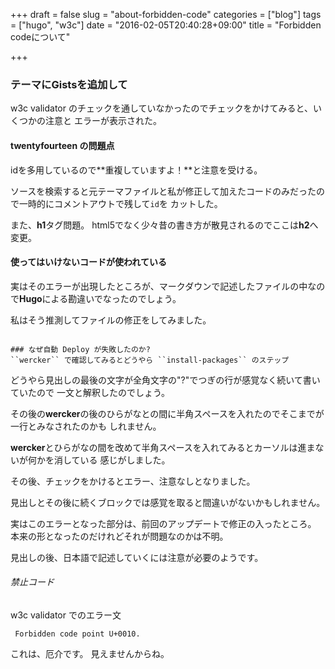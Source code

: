 +++
draft = false
slug = "about-forbidden-code"
categories = ["blog"]
tags = ["hugo", "w3c"]
date = "2016-02-05T20:40:28+09:00"
title = "Forbidden codeについて"

+++

### テーマにGistsを追加して

w3c validator のチェックを通していなかったのでチェックをかけてみると、いくつかの注意と
エラーが表示された。

#### twentyfourteen の問題点

idを多用しているので**重複していますよ！**と注意を受ける。

ソースを検索すると元テーマファイルと私が修正して加えたコードのみだったので一時的にコメントアウトで残して``id``を
カットした。

また、**h1**タグ問題。
html5でなく少々昔の書き方が散見されるのでここは**h2**へ変更。

#### 使ってはいけないコードが使われている

実はそのエラーが出現したところが、マークダウンで記述したファイルの中なので**Hugo**による勘違いでなったのでしょう。

私はそう推測してファイルの修正をしてみました。

```

### なぜ自動 Deploy が失敗したのか?
``wercker`` で確認してみるとどうやら ``install-packages`` のステップ

```

どうやら見出しの最後の文字が全角文字の"?"でつぎの行が感覚なく続いて書いていたので
一文と解釈したのでしょう。

その後の**wercker**の後のひらがなとの間に半角スペースを入れたのでそこまでが一行とみなされたのかも
しれません。

**wercker**とひらがなの間を改めて半角スペースを入れてみるとカーソルは進まないが何かを消している
感じがしました。

その後、チェックをかけるとエラー、注意なしとなりました。

見出しとその後に続くブロックでは感覚を取ると間違いがないかもしれません。

実はこのエラーとなった部分は、前回のアップデートで修正の入ったところ。
本来の形となったのだけれどそれが問題なのかは不明。

見出しの後、日本語で記述していくには注意が必要のようです。

###### 禁止コード
w3c validator でのエラー文

```
 Forbidden code point U+0010.
```

これは、厄介です。
見えませんからね。

